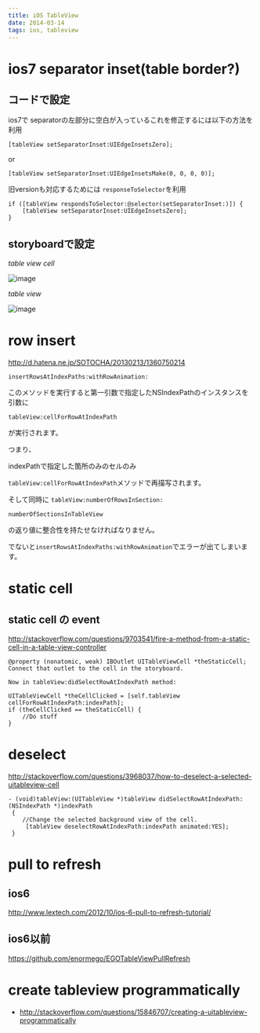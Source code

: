 ```yaml
---
title: iOS TableView
date: 2014-03-14
tags: ios, tableview
---
```




# ios7 separator inset(table border?)

## コードで設定

ios7で separatorの左部分に空白が入っているこれを修正するには以下の方法を利用

`[tableView setSeparatorInset:UIEdgeInsetsZero];`

or

`[tableView setSeparatorInset:UIEdgeInsetsMake(0, 0, 0, 0)];`


旧versionも対応するためには `responseToSelector`を利用

```
if ([tableView respondsToSelector:@selector(setSeparatorInset:)]) {
    [tableView setSeparatorInset:UIEdgeInsetsZero];
}
```

## storyboardで設定
*table view cell*

![image](http://lunchmate-blog.s3.amazonaws.com/blog-image/2014-03-14/tableviewcell.gif)

*table view*

![image](http://lunchmate-blog.s3.amazonaws.com/blog-image/2014-03-14/tableview.png)


# row insert

<http://d.hatena.ne.jp/SOTOCHA/20130213/1360750214>



`insertRowsAtIndexPaths:withRowAnimation:`

このメソッドを実行すると第一引数で指定したNSIndexPathのインスタンスを引数に

`tableView:cellForRowAtIndexPath`

が実行されます。

つまり、

indexPathで指定した箇所のみのセルのみ

`tableView:cellForRowAtIndexPath`メソッドで再描写されます。

そして同時に
`tableView:numberOfRowsInSection:`

`numberOfSectionsInTableView`

の返り値に整合性を持たせなければなりません。

でないと`insertRowsAtIndexPaths:withRowAnimation`でエラーが出てしまいます。

# static cell

## static cell の event

<http://stackoverflow.com/questions/9703541/fire-a-method-from-a-static-cell-in-a-table-view-controller>


```
@property (nonatomic, weak) IBOutlet UITableViewCell *theStaticCell;
Connect that outlet to the cell in the storyboard.

Now in tableView:didSelectRowAtIndexPath method:

UITableViewCell *theCellClicked = [self.tableView cellForRowAtIndexPath:indexPath];
if (theCellClicked == theStaticCell) {
    //Do stuff
}
```

# deselect

<http://stackoverflow.com/questions/3968037/how-to-deselect-a-selected-uitableview-cell>

```
- (void)tableView:(UITableView *)tableView didSelectRowAtIndexPath:(NSIndexPath *)indexPath
 {
    //Change the selected background view of the cell.
     [tableView deselectRowAtIndexPath:indexPath animated:YES];
 }
```


# pull to refresh

## ios6

<http://www.lextech.com/2012/10/ios-6-pull-to-refresh-tutorial/>



## ios6以前

<https://github.com/enormego/EGOTableViewPullRefresh>


# create tableview programmatically

* <http://stackoverflow.com/questions/15846707/creating-a-uitableview-programmatically>